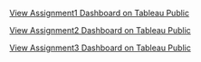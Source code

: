 [View Assignment1 Dashboard on Tableau Public](https://public.tableau.com/views/SupermarketSales_17505039071260/Dashboard1?:language=en-US&publish=yes&:sid=&:redirect=auth&:display_count=n&:origin=viz_share_link)




[View Assignment2 Dashboard on Tableau Public](https://public.tableau.com/views/Assignment2_17505217932960/Dashboard1?:language=en-US&publish=yes&:sid=&:redirect=auth&:display_count=n&:origin=viz_share_link)




[View Assignment3 Dashboard on Tableau Public](https://public.tableau.com/your-dashboard-link)
